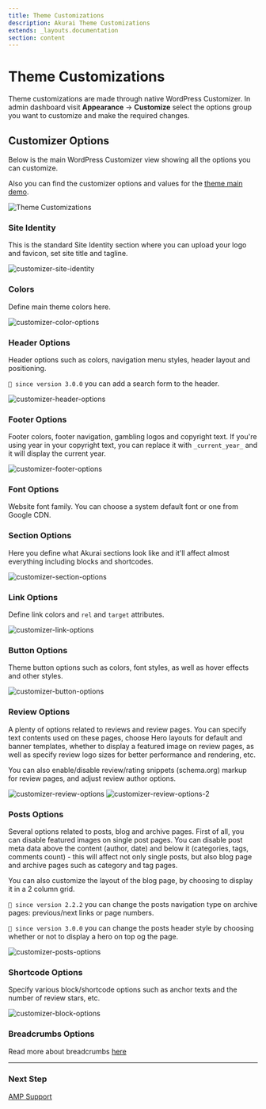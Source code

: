 ```yaml
---
title: Theme Customizations
description: Akurai Theme Customizations
extends: _layouts.documentation
section: content
---
```


# Theme Customizations

Theme customizations are made through native WordPress Customizer.
In admin dashboard visit **Appearance** &#8594; **Customize** select the options group you want to customize and make the required changes.

## Customizer Options

Below is the main WordPress Customizer view showing all the options you can customize.

Also you can find the customizer options and values for the [theme main demo](https://dinomatic.com/demos/akurai/one).

![Theme Customizations](/assets/images/akurai/customizer.jpg)

### Site Identity

This is the standard Site Identity section where you can upload your logo and favicon, set site title and tagline.

![customizer-site-identity](/assets/images/akurai/customizer/site-identity.jpg)

### Colors

Define main theme colors here.

![customizer-color-options](/assets/images/akurai/customizer/colors.jpg)

### Header Options

Header options such as colors, navigation menu styles, header layout and positioning.

`💁 since version 3.0.0` you can add a search form to the header.

![customizer-header-options](/assets/images/akurai/customizer/header-options.jpg)

### Footer Options

Footer colors, footer navigation, gambling logos and copyright text.
If you're using year in your copyright text, you can replace it with `_current_year_` and it will display the current year.

![customizer-footer-options](/assets/images/akurai/customizer/footer-options.jpg)

### Font Options

Website font family. You can choose a system default font or one from Google CDN.

### Section Options

Here you define what Akurai sections look like and it'll affect almost everything including blocks and shortcodes.

![customizer-section-options](/assets/images/akurai/customizer/section-options.jpg)

### Link Options

Define link colors and `rel` and `target` attributes.

![customizer-link-options](/assets/images/akurai/customizer/link-options.jpg)

### Button Options

Theme button options such as colors, font styles, as well as hover effects and other styles.

![customizer-button-options](/assets/images/akurai/customizer/button-options.jpg)

### Review Options

A plenty of options related to reviews and review pages. You can specify text contents used on these pages, choose Hero layouts for default and banner templates, whether to display a featured image on review pages, as well as specify review logo sizes for better performance and rendering, etc.

You can also enable/disable review/rating snippets (schema.org) markup for review pages, and adjust review author options.

![customizer-review-options](/assets/images/akurai/customizer/review-options-1.jpg)
![customizer-review-options-2](/assets/images/akurai/customizer/review-options-2.jpg)

### Posts Options

Several options related to posts, blog and archive pages.
First of all, you can disable featured images on single post pages. You can disable post meta data above the content (author, date) and below it (categories, tags, comments count) - this will affect not only single posts, but also blog page and archive pages such as category and tag pages.

You can also customize the layout of the blog page, by choosing to display it in a 2 column grid.

`💁 since version 2.2.2` you can change the posts navigation type on archive pages: previous/next links or page numbers.

`💁 since version 3.0.0` you can change the posts header style by choosing whether or not to display a hero on top og the page.

![customizer-posts-options](/assets/images/akurai/customizer/posts-options.jpg)

### Shortcode Options

Specify various block/shortcode options such as anchor texts and the number of review stars, etc.

![customizer-block-options](/assets/images/akurai/customizer/block-options.jpg)

### Breadcrumbs Options

Read more about breadcrumbs [here](/docs/akurai/breadcrumbs)

---

### Next Step

[AMP Support](/docs/akurai/amp/)
